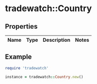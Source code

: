 # tradewatch::Country

## Properties

| Name | Type | Description | Notes |
| ---- | ---- | ----------- | ----- |

## Example

```ruby
require 'tradewatch'

instance = tradewatch::Country.new()
```

